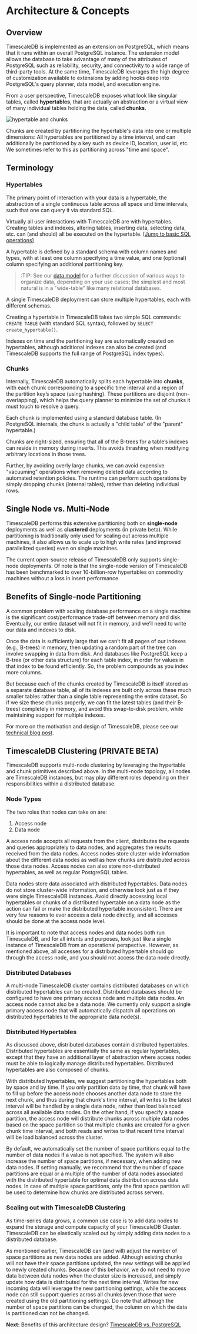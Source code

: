 # Architecture & Concepts

## Overview [](overview)

TimescaleDB is implemented as an extension on PostgreSQL, which means that it
runs within an overall PostgreSQL instance.  The extension
model allows the database to take advantage of many of the attributes of
PostgreSQL such as reliability, security, and connectivity to a wide range of
third-party tools.  At the same time, TimescaleDB leverages the high degree of
customization available to extensions by adding hooks deep into PostgreSQL's
query planner, data model, and execution engine.

From a user perspective, TimescaleDB exposes what look like singular tables,
called **hypertables**, that are actually an abstraction or a virtual view of
many individual tables holding the data, called **chunks**.

<img class="main-content__illustration" src="https://assets.iobeam.com/images/docs/illustration-hypertable-chunk.svg" alt="hypertable and chunks"/>

Chunks are created by partitioning the hypertable's data into
one or multiple dimensions: All hypertables are partitioned by a time interval,
and can additionally be partitioned by a key such as device ID, location,
user id, etc. We sometimes refer to this as partitioning across "time and space".

## Terminology [](terminology)

### Hypertables [](hypertables)
The primary point of interaction with your data is a hypertable,
the abstraction of a single continuous table across all space and time
intervals, such that one can query it via standard SQL.

Virtually all user interactions with TimescaleDB are with hypertables. Creating
tables and indexes, altering tables, inserting data, selecting data, etc. can
(and should) all be executed on the hypertable. [[Jump to basic SQL operations][jumpSQL]]

A hypertable is defined by a standard schema with column names and
types, with at least one column specifying a time value, and
one (optional) column specifying an additional partitioning key.

>:TIP: See our [data model][] for a further discussion of various
ways to organize data, depending on your use cases;
the simplest and most natural is in a "wide-table" like many
relational databases.

A single TimescaleDB deployment can store multiple hypertables, each
with different schemas.

Creating a hypertable in TimescaleDB takes two simple SQL
commands: `CREATE TABLE` (with standard SQL syntax),
followed by `SELECT create_hypertable()`.

Indexes on time and the partitioning key are automatically created on hypertables,
although additional indexes can also be created (and TimescaleDB supports the
full range of PostgreSQL index types).

### Chunks [](chunks)

Internally, TimescaleDB automatically splits each
hypertable into **chunks**, with each chunk corresponding to a specific time
interval and a region of the partition key’s space (using hashing).
These partitions are disjoint (non-overlapping), which helps the query planner
to minimize the set of chunks it must touch to resolve a query.

Each chunk is implemented using a standard database table.  (In PostgreSQL
internals, the chunk is actually a "child table" of the "parent" hypertable.)

Chunks are right-sized, ensuring that all of the B-trees for a table’s
indexes can reside in memory during inserts.  This avoids thrashing when
modifying arbitrary locations in those trees.

Further, by avoiding overly large chunks, we can avoid expensive "vacuuming"
operations when removing deleted data according to automated retention policies.
The runtime can perform such operations by simply dropping chunks (internal
tables), rather than deleting individual rows.

## Single Node vs. Multi-Node [](single-node-vs-clustering)

TimescaleDB performs this extensive partitioning both
on **single-node** deployments as well as **clustered** deployments
(in private beta).  While
partitioning is traditionally only used for scaling out across multiple
machines, it also allows us to scale up to high write rates (and improved
parallelized queries) even on single machines.

The current open-source release of TimescaleDB only supports single-node
deployments. Of note is that the single-node version of TimescaleDB has been
benchmarked to over 10-billion-row hypertables on commodity machines without
a loss in insert performance.

## Benefits of Single-node Partitioning [](benefits-chunking)

A common problem with scaling database performance on a single machine
is the significant cost/performance trade-off between memory and disk.
Eventually, our entire dataset will not fit in memory, and we’ll need
to write our data and indexes to disk.

Once the data is sufficiently large that we can’t fit all pages of our indexes
(e.g., B-trees) in memory, then updating a random part of the tree can involve
swapping in data from disk.  And databases like PostgreSQL keep a B-tree (or
other data structure) for each table index, in order for values in that
index to be found efficiently. So, the problem compounds as you index more
columns.

But because each of the chunks created by TimescaleDB is itself stored as a
separate database table, all of its indexes are built only across these much
smaller tables rather than a single table representing the entire
dataset. So if we size these chunks properly, we can fit the latest tables
(and their B-trees) completely in memory, and avoid this swap-to-disk problem,
while maintaining support for multiple indexes.

For more on the motivation and design of TimescaleDB, please see our
[technical blog post][chunking].

## TimescaleDB Clustering (PRIVATE BETA) [](timescaledb-clustering)

TimescaleDB supports multi-node clustering by leveraging the hypertable and chunk primitives described above.
In the multi-node topology, all nodes are TimescaleDB instances, but may play different roles
depending on their responsibilities within a distributed database.

### Node Types

The two roles that nodes can take on are:
1) Access node
2) Data node

A access node accepts all requests from the client, distributes the requests and queries
appropriately to data nodes, and aggregates the results received from the data nodes.
Access nodes store cluster-wide information about the different data nodes as well as how
chunks are distributed across those data nodes. Access nodes can also store non-distributed
hypertables, as well as regular PostgreSQL tables.

Data nodes store data associated with distributed hypertables. Data nodes do not store cluster-wide
information, and otherwise look just as if they were single TimescaleDB instances. Avoid
directly accessing local hypertables or chunks of a distributed hypertable on a data node
as the action can fail or make the distributed hypertable inconsistent. There are
very few reasons to ever access a data node directly, and all accesses should be done at
the access node level.

It is important to note that access nodes and data nodes both run TimescaleDB, and for all intents and
purposes, look just like a single instance of TimescaleDB from an operational perspective. However, as
mentioned above, all accesses for a distributed hypertable should go through the access node, and
you should not access the data node directly.

### Distributed Databases

A multi-node TimescaleDB cluster contains distributed databases on which distributed hypertables can be created. Distributed databases should be configured
to have one primary access node and multiple data nodes. An access node cannot also be a data node.
We currently only support a single primary access node that will automatically dispatch all operations on distributed hypertables to the appropriate data node(s).

### Distributed Hypertables

As discussed above, distributed databases contain distributed hypertables. Distributed hypertables are essentially
the same as regular hypertables, except that they have an additional layer of abstraction where
access nodes must be able to logically manage distributed hypertables. Distributed hypertables
are also composed of chunks.

With distributed hypertables, we suggest partitioning the hypertables both by space and by time.
If you only partition data by time, that chunk will have to fill up before the access node chooses
another data node to store the next chunk, and thus during that chunk's time interval, all writes
to the latest interval will be handled by a single data node, rather than load balanced across all
available data nodes. On the other hand, if you specify a space partition, the access node
will distribute chunks across multiple data nodes based on the space partition so that multiple
chunks are created for a given chunk time interval, and both reads and writes to that recent time
interval will be load balanced across the cluster.

By default, we automatically set the number of space partitions equal to the number of data nodes
if a value is not specified. The system will also increase the number of space partitions, if necessary,
when adding new data nodes. If setting manually, we recommend that the number of space partitions are
equal or a multiple of the number of data nodes associated with the distributed hypertable for optimal data distribution
across data nodes. In case of multiple space partitions, only the first space partition will be used to determine
how chunks are distributed across servers.

### Scaling out with TimescaleDB Clustering

As time-series data grows, a common use case is to add data nodes to expand the storage and compute
capacity of your TimescaleDB Cluster. TimescaleDB can be elastically scaled out by simply adding data nodes to
a distributed database.

As mentioned earlier, TimescaleDB can (and will) adjust the number of space partitions as new data nodes are
added. Although existing chunks will not have their space partitions updated, the new settings will be applied to
newly created chunks. Because of this behavior, we do not need to move data between data nodes when the cluster size is
increased, and simply update how data is distributed for the next time interval. Writes for new incoming data will
leverage the new partitioning settings, while the access node can still support queries across all chunks (even those
that were created using the old partitioning settings). Do note that although the number of space partitions
can be changed, the column on which the data is partitioned can not be changed.

<!--- Picture of blog post -->

**Next:** Benefits of this architecture design? [TimescaleDB vs. PostgreSQL][TvsP]

[data model]: /introduction/data-model
[hypertables]: /introduction/architecture#hypertables-and-chunks
[chunking]: https://blog.timescale.com/time-series-data-why-and-how-to-use-a-relational-database-instead-of-nosql-d0cd6975e87c#2362
[jumpSQL]: /using-timescaledb/hypertables
[TvsP]: /introduction/timescaledb-vs-postgres
